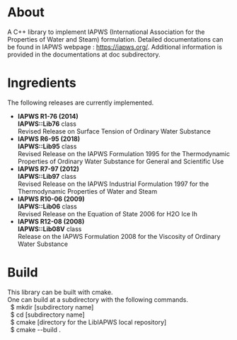 # About
A C++ library to implement IAPWS (International Association for the Properties of Water and Steam) formulation.
Detailed documentations can be found in IAPWS webpage : https://iapws.org/. Additional information is provided in the documentations at doc subdirectory.

# Ingredients
The following releases are currently implemented.
* **IAPWS R1-76 (2014)** \
  **IAPWS::Lib76** class \
  Revised Release on Surface Tension of Ordinary Water Substance
* **IAPWS R6-95 (2018)** \
  **IAPWS::Lib95** class \
  Revised Release on the IAPWS Formulation 1995 for the Thermodynamic Properties of Ordinary Water Substance for General and Scientific Use
* **IAPWS R7-97 (2012)** \
  **IAPWS::Lib97** class \
  Revised Release on the IAPWS Industrial Formulation 1997 for the Thermodynamic Properties of Water and Steam
* **IAPWS R10-06 (2009)** \
  **IAPWS::Lib06** class \
  Revised Release on the Equation of State 2006 for H2O Ice Ih
* **IAPWS R12-08 (2008)** \
  **IAPWS::Lib08V** class \
  Release on the IAPWS Formulation 2008 for the Viscosity of Ordinary Water Substance

# Build
This library can be built with cmake. \
One can build at a subdirectory with the following commands. \
&ensp;$ mkdir [subdirectory name] \
&ensp;$ cd [subdirectory name] \
&ensp;$ cmake [directory for the LibIAPWS local repository] \
&ensp;$ cmake --build .
